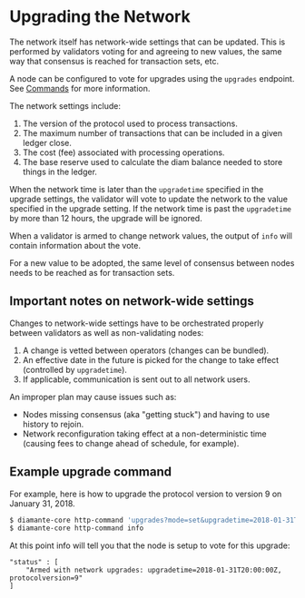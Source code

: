 # Upgrading the Network

The network itself has network-wide settings that can be updated. This is performed by validators voting for and agreeing to new values, the same way that consensus is reached for transaction sets, etc.

A node can be configured to vote for upgrades using the `upgrades` endpoint. See [Commands](/run-node/commands) for more information.

The network settings include:

1. The version of the protocol used to process transactions.
2. The maximum number of transactions that can be included in a given ledger close.
3. The cost (fee) associated with processing operations.
4. The base reserve used to calculate the diam balance needed to store things in the ledger.

When the network time is later than the `upgradetime` specified in the upgrade settings, the validator will vote to update the network to the value specified in the upgrade setting. If the network time is past the `upgradetime` by more than 12 hours, the upgrade will be ignored.

When a validator is armed to change network values, the output of `info` will contain information about the vote.

For a new value to be adopted, the same level of consensus between nodes needs to be reached as for transaction sets.

## Important notes on network-wide settings

Changes to network-wide settings have to be orchestrated properly between validators as well as non-validating nodes:

1. A change is vetted between operators (changes can be bundled).
2. An effective date in the future is picked for the change to take effect (controlled by `upgradetime`).
3. If applicable, communication is sent out to all network users.

An improper plan may cause issues such as:

- Nodes missing consensus (aka "getting stuck") and having to use history to rejoin.
- Network reconfiguration taking effect at a non-deterministic time (causing fees to change ahead of schedule, for example).

## Example upgrade command

For example, here is how to upgrade the protocol version to version 9 on January 31, 2018.

```bash
$ diamante-core http-command 'upgrades?mode=set&upgradetime=2018-01-31T20:00:00Z&protocolversion=9'
$ diamante-core http-command info
```

At this point info will tell you that the node is setup to vote for this upgrade:

```
"status" : [
    "Armed with network upgrades: upgradetime=2018-01-31T20:00:00Z, protocolversion=9"
]
```
